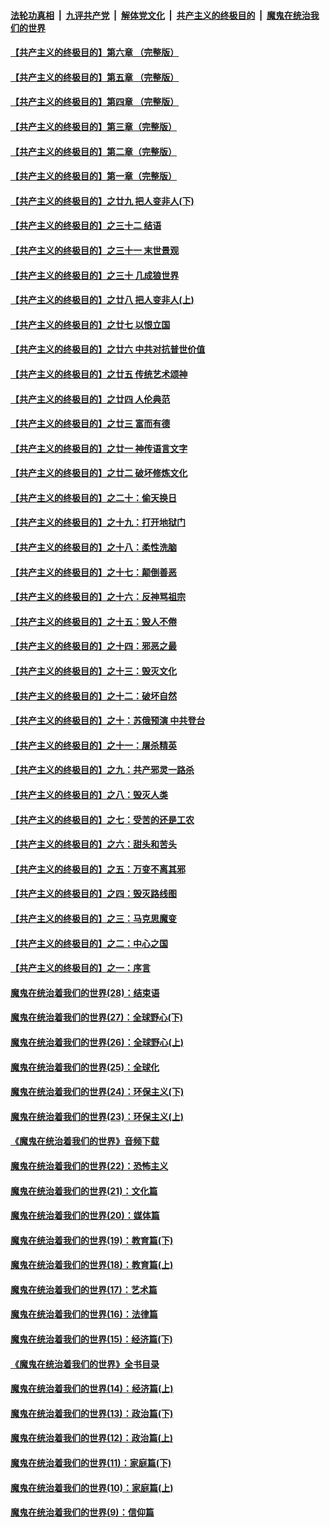 ####  [法轮功真相](../../../../basic/blob/master/README.md?t=12210101) &nbsp;|&nbsp; [九评共产党](../../../../9ping.md/blob/master/README.md?t=12210101) &nbsp;|&nbsp; [解体党文化](../../../../jtdwh.md/blob/master/README.md?t=12210101)  &nbsp;|&nbsp; [共产主义的终极目的](../../../../gczydzjmd.md/blob/master/README.md?t=12210101) &nbsp;|&nbsp; [魔鬼在统治我们的世界](../../../../mgztzwmdsj.md/blob/master/README.md?t=12210101) 

#### [【共产主义的终极目的】第六章 （完整版）](../pages/nsc422/n11428913.md?t=12210101) 

#### [【共产主义的终极目的】第五章 （完整版）](../pages/nsc422/n11428912.md?t=12210101) 

#### [【共产主义的终极目的】第四章 （完整版）](../pages/nsc422/n11428907.md?t=12210101) 

#### [【共产主义的终极目的】第三章（完整版）](../pages/nsc422/n11428848.md?t=12210101) 

#### [【共产主义的终极目的】第二章（完整版）](../pages/nsc422/n11428831.md?t=12210101) 

#### [【共产主义的终极目的】第一章（完整版）](../pages/nsc422/n11417651.md?t=12210101) 

#### [【共产主义的终极目的】之廿九 把人变非人(下)](../pages/nsc422/n11344140.md?t=12210101) 

#### [【共产主义的终极目的】之三十二 结语](../pages/nsc422/n11360535.md?t=12210101) 

#### [【共产主义的终极目的】之三十一 末世景观](../pages/nsc422/n11351129.md?t=12210101) 

#### [【共产主义的终极目的】之三十 几成狼世界](../pages/nsc422/n11348280.md?t=12210101) 

#### [【共产主义的终极目的】之廿八 把人变非人(上)](../pages/nsc422/n11340492.md?t=12210101) 

#### [【共产主义的终极目的】之廿七 以恨立国](../pages/nsc422/n11336944.md?t=12210101) 

#### [【共产主义的终极目的】之廿六 中共对抗普世价值](../pages/nsc422/n11324785.md?t=12210101) 

#### [【共产主义的终极目的】之廿五 传统艺术颂神](../pages/nsc422/n11296396.md?t=12210101) 

#### [【共产主义的终极目的】之廿四 人伦典范](../pages/nsc422/n11296397.md?t=12210101) 

#### [【共产主义的终极目的】之廿三 富而有德](../pages/nsc422/n11283598.md?t=12210101) 

#### [【共产主义的终极目的】之廿一 神传语言文字](../pages/nsc422/n11263265.md?t=12210101) 

#### [【共产主义的终极目的】之廿二 破坏修炼文化](../pages/nsc422/n11245728.md?t=12210101) 

#### [【共产主义的终极目的】之二十：偷天换日](../pages/nsc422/n11238846.md?t=12210101) 

#### [【共产主义的终极目的】之十九：打开地狱门](../pages/nsc422/n11206376.md?t=12210101) 

#### [【共产主义的终极目的】之十八：柔性洗脑](../pages/nsc422/n11199994.md?t=12210101) 

#### [【共产主义的终极目的】之十七：颠倒善恶](../pages/nsc422/n11179782.md?t=12210101) 

#### [【共产主义的终极目的】之十六：反神骂祖宗](../pages/nsc422/n11166798.md?t=12210101) 

#### [【共产主义的终极目的】之十五：毁人不倦](../pages/nsc422/n11166792.md?t=12210101) 

#### [【共产主义的终极目的】之十四：邪恶之最](../pages/nsc422/n11150249.md?t=12210101) 

#### [【共产主义的终极目的】之十三：毁灭文化](../pages/nsc422/n11135227.md?t=12210101) 

#### [【共产主义的终极目的】之十二：破坏自然](../pages/nsc422/n11135214.md?t=12210101) 

#### [【共产主义的终极目的】之十：苏俄预演 中共登台](../pages/nsc422/n11118424.md?t=12210101) 

#### [【共产主义的终极目的】之十一：屠杀精英](../pages/nsc422/n11118442.md?t=12210101) 

#### [【共产主义的终极目的】之九：共产邪灵一路杀](../pages/nsc422/n11114139.md?t=12210101) 

#### [【共产主义的终极目的】之八：毁灭人类](../pages/nsc422/n11108503.md?t=12210101) 

#### [【共产主义的终极目的】之七：受苦的还是工农](../pages/nsc422/n11101809.md?t=12210101) 

#### [【共产主义的终极目的】之六：甜头和苦头](../pages/nsc422/n11096971.md?t=12210101) 

#### [【共产主义的终极目的】之五：万变不离其邪](../pages/nsc422/n11091285.md?t=12210101) 

#### [【共产主义的终极目的】之四：毁灭路线图](../pages/nsc422/n11086284.md?t=12210101) 

#### [【共产主义的终极目的】之三：马克思魔变](../pages/nsc422/n11061941.md?t=12210101) 

#### [【共产主义的终极目的】之二：中心之国](../pages/nsc422/n11047728.md?t=12210101) 

#### [【共产主义的终极目的】之一：序言](../pages/nsc422/n11086077.md?t=12210101) 

#### [魔鬼在统治着我们的世界(28)：结束语](../pages/nsc422/n10936246.md?t=12210101) 

#### [魔鬼在统治着我们的世界(27)：全球野心(下)](../pages/nsc422/n10928319.md?t=12210101) 

#### [魔鬼在统治着我们的世界(26)：全球野心(上)](../pages/nsc422/n10900318.md?t=12210101) 

#### [魔鬼在统治着我们的世界(25)：全球化](../pages/nsc422/n10788205.md?t=12210101) 

#### [魔鬼在统治着我们的世界(24)：环保主义(下)](../pages/nsc422/n10695307.md?t=12210101) 

#### [魔鬼在统治着我们的世界(23)：环保主义(上)](../pages/nsc422/n10688613.md?t=12210101) 

#### [《魔鬼在统治着我们的世界》音频下载](../pages/nsc422/n10635553.md?t=12210101) 

#### [魔鬼在统治着我们的世界(22)：恐怖主义](../pages/nsc422/n10614727.md?t=12210101) 

#### [魔鬼在统治着我们的世界(21)：文化篇](../pages/nsc422/n10597706.md?t=12210101) 

#### [魔鬼在统治着我们的世界(20)：媒体篇](../pages/nsc422/n10586579.md?t=12210101) 

#### [魔鬼在统治着我们的世界(19)：教育篇(下)](../pages/nsc422/n10564808.md?t=12210101) 

#### [魔鬼在统治着我们的世界(18)：教育篇(上)](../pages/nsc422/n10526970.md?t=12210101) 

#### [魔鬼在统治着我们的世界(17)：艺术篇](../pages/nsc422/n10499093.md?t=12210101) 

#### [魔鬼在统治着我们的世界(16)：法律篇](../pages/nsc422/n10485969.md?t=12210101) 

#### [魔鬼在统治着我们的世界(15)：经济篇(下)](../pages/nsc422/n10469975.md?t=12210101) 

#### [《魔鬼在统治着我们的世界》全书目录](../pages/nsc422/n10464261.md?t=12210101) 

#### [魔鬼在统治着我们的世界(14)：经济篇(上)](../pages/nsc422/n10457370.md?t=12210101) 

#### [魔鬼在统治着我们的世界(13)：政治篇(下)](../pages/nsc422/n10448270.md?t=12210101) 

#### [魔鬼在统治着我们的世界(12)：政治篇(上)](../pages/nsc422/n10444576.md?t=12210101) 

#### [魔鬼在统治着我们的世界(11)：家庭篇(下)](../pages/nsc422/n10440961.md?t=12210101) 

#### [魔鬼在统治着我们的世界(10)：家庭篇(上)](../pages/nsc422/n10435448.md?t=12210101) 

#### [魔鬼在统治着我们的世界(9)：信仰篇](../pages/nsc422/n10432159.md?t=12210101) 

